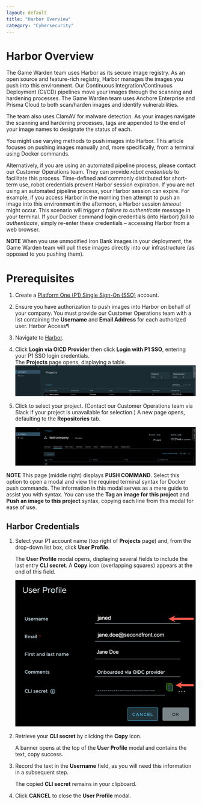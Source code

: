 ```yaml
---
layout: default
title: "Harbor Overview"
category: "Cybersecurity"
---
```


# Harbor Overview

The Game Warden team uses Harbor as its secure image registry. As an open source and feature-rich registry, Harbor manages the images you push into this environment. Our Continuous Integration/Continuous Deployment (CI/CD) pipelines move your images through the scanning and hardening processes. The Game Warden team uses Anchore Enterprise and Prisma Cloud to both scan/harden images and identify vulnerabilities.

The team also uses ClamAV for malware detection. As your images navigate the scanning and hardening processes, tags are appended to the end of your image names to designate the status of each.

You might use varying methods to push images into Harbor. This article focuses on pushing images manually and, more specifically, from a terminal using Docker commands.

Alternatively, if you are using an automated pipeline process, please contact our Customer Operations team. They can provide *robot credentials* to facilitate this process. Time-defined and commonly distributed for short-term use, robot credentials prevent Harbor session expiration. If you are not using an automated pipeline process, your Harbor session can expire. For example, if you access Harbor in the morning then attempt to push an image into this environment in the afternoon, a Harbor session *timeout* might occur. This scenario will *trigger a failure to authenticate* message in your terminal. If your Docker command login credentials (into Harbor) *fail to authenticate*, simply re-enter these credentials – accessing Harbor from a web browser.

**NOTE**
When you use unmodified Iron Bank images in your deployment, the Game Warden team will pull these images directly into our infrastructure (as opposed to you pushing them).

# Prerequisites
1.	Create a [Platform One (P1) Single Sign-On (SSO)](https://helpcenter.gamewarden.io/integrations-access/platform_one/) account.
1.	Ensure you have authorization to push images into Harbor on behalf of your company. You must provide our Customer Operations team with a list containing the **Username** and **Email Address** for each authorized user.
Harbor Access¶
1.	Navigate to [Harbor](https://registry.gamewarden.io/account/sign-in?redirect_url=%2Fharbor%2Fprojects).
1.	Click **Login via OICD Provider** then click **Login with P1 SSO**, entering your P1 SSO login credentials. <br/>
   The **Projects** page opens, displaying a table.
   ![Harbor](/img/harbor1.png)

1. Click to select your project. (Contact our Customer Operations team via Slack if your project is unavailable for selection.)
   A new page opens, defaulting to the **Repositories** tab.

   ![Harbor](/img/harbor2.png)

**NOTE** 
This page (middle right) displays **PUSH COMMAND**. Select this option to open a modal and view the required terminal syntax for Docker push commands. The information in this modal serves as a mere guide to assist you with syntax. You can use the **Tag an image for this project** and **Push an image to this project** syntax, copying each line from this modal for ease of use.

## Harbor Credentials
1. Select your P1 account name (top right of **Projects** page) and, from the drop-down list box, click **User Profile**.

   The **User Profile** modal opens, displaying several fields to include the last entry **CLI secret**. A **Copy** icon (overlapping squares) appears at the end of this field.

   ![Harbor](/img/harbor3.png)

1. Retrieve your **CLI secret** by clicking the **Copy** icon.

   A banner opens at the top of the **User Profile** modal and contains the text, copy success.
1. Record the text in the **Username** field, as you will need this information in a subsequent step.

   The copied **CLI secret** remains in your clipboard.
1. Click **CANCEL** to close the **User Profile** modal.




